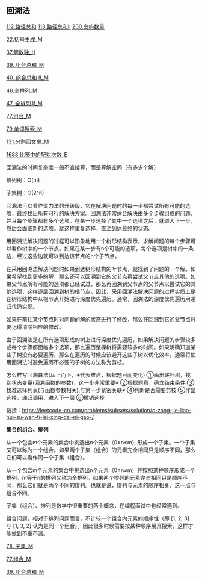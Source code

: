 ## 回溯法

[112.路径总和](../explain/112.路径总和_E.md)
[113.路径总和II](../explain/113.路径总和II_M.md)
[200.岛屿数量](../explain/200.岛屿数量_M.md)

[22.括号生成_M](../explain/22.括号生成_M.md)

[37.解数独_H](../explain/37.解数独_H.md)

[39. 组合总和_M](../explain/39.%20组合总和_M.md)

[40. 组合总和 II_M](../explain/40.%20组合总和%20II_M.md)

[46.全排列_M](../explain/46.全排列_M.md)

[47. 全排列 II_M](../explain/47.%20全排列%20II_M.md)

[77.组合_M](../explain/77.组合_M.md)

[79.单词搜索_M](../explain/79.单词搜索_M.md)

[131.分割回文串_M](../explain/131.分割回文串_M.md)

[1688.比赛中的配对次数_E](../explain/1688.比赛中的配对次数_E.md)


回溯法的时间复杂度一般不直接算，而是算解空间（有多少个解）

排列树：O(n!)

子集树：O(2^n)

回溯法可以看作蛮力法的升级版，它在解决问题时的每一步都尝试所有可能的选项，最终找出所有可行的解决方案。回溯法非常适合解决由多个步骤组成的问题，并且每个步骤都有多个选项。在某一步选择了其中一个选项之后，就进入下一步，然后会面临新的选项。就这样重复选择，直至到达最终的状态。

用回溯法解决问题的过程可以形象地用一个树形结构表示，求解问题的每个步骤可以看作树中的一个节点。如果在某一步有n个可能的选项，每个选项是树中的一条边，经过这些边就可以到达该节点的n个子节点。

在采用回溯法解决问题时如果到达树形结构的叶节点，就找到了问题的一个解。如果希望找到更多的解，那么还可以回溯到它的父节点再尝试父节点其他的选项。如果父节点所有可能的选项都已经试过，那么再回溯到父节点的父节点以尝试它的其他选项，这样逐层回溯到树的根节点。因此，采用回溯法解决问题的过程实质上是在树形结构中从根节点开始进行深度优先遍历。通常，回溯法的深度优先遍历用递归代码实现。

如果在前往某个节点时对问题的解的状态进行了修改，那么在回溯到它的父节点时要记得清除相应的修改。

由于回溯法是在所有选项形成的树上进行深度优先遍历，如果解决问题的步骤较多或每个步骤都面临多个选项，那么遍历整棵树将需要较多的时间。如果明确知道某些子树没有必要遍历，那么在遍历的时候应该避开这些子树以优化效率。通常将使用回溯法时避免遍历不必要的子树的方法称为剪枝。

怎么样写回溯算法(从上而下，※代表难点，根据题目而变化)
①画出递归树，找到状态变量(回溯函数的参数)，这一步非常重要※
②根据题意，确立结束条件
③找准选择列表(与函数参数相关),与第一步紧密关联※
④判断是否需要剪枝
⑤作出选择，递归调用，进入下一层
⑥撤销选择


链接：https://leetcode-cn.com/problems/subsets/solution/c-zong-jie-liao-hui-su-wen-ti-lei-xing-dai-ni-gao-/

**集合的组合、排列**

从一个包含m个元素的集合中挑选出n个元素（0≤n≤m）形成一个子集。一个子集又可以称为一个组合。如果两个子集（组合）的元素完全相同只是顺序不同，那么它们可以看作同一个子集（组合）。

从一个包含m个元素的集合中挑选出n个元素（0≤n≤m）并按照某种顺序形成一个排列。m等于n的排列又称为全排列。如果两个排列的元素完全相同只是顺序不同，那么它们就是两个不同的排列。也就是说，排列与元素的顺序相关，这一点与组合不同。

子集（组合）、排列是数学中很重要的两个概念，在编程面试中也经常遇到。

组合问题，相对于排列问题而言，不计较一个组合内元素的顺序性（即 [1, 2, 3] 与 [1, 3, 2] 认为是同一个组合），因此很多时候需要按某种顺序展开搜索，这样才能做到不重不漏。


[78. 子集_M](../explain/78.%20子集_M.md)

[77.组合_M](../explain/77.组合_M.md)

[39. 组合总和_M](../explain/39.%20组合总和_M.md)
